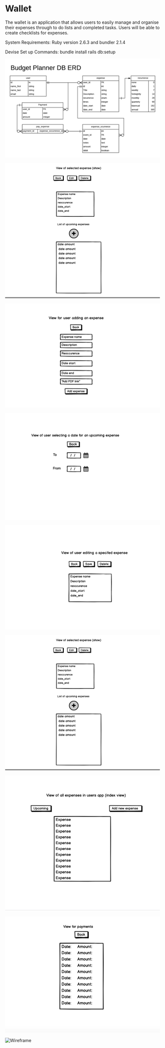 # Wallet

The wallet is an application that allows users to easily manage and organise their expenses through to do lists and completed tasks. Users will be able to create checklists for expenses.

System Requirements:
Ruby version 2.6.3 and bundler 2.1.4

Devise Set up Commands:
bundle install
rails db:setup

![ERD diagram](/docs/Wallet_DB_ERD.png)

![Wireframe](/docs/Db_frame5.png)

![Wireframe](/docs/DB_frame2.png)

![Wireframe](/docs/DB_frame3.png)

![Wireframe](/docs/DB_frame4.png)

![Wireframe](/docs/DB_frame5.png)

![Wireframe](/docs/DB_frame6.png)

![Wireframe](/docs/DB_frame7.jpg)

![Wireframe](/docs/DB_add_new_expense.png)
